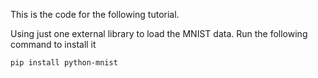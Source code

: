 This is the code for the following tutorial.




Using just one external library to load the MNIST data. Run the following command to install it

```
pip install python-mnist
```